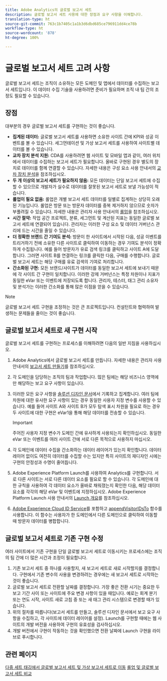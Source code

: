 ```yaml
---
title: Adobe Analytics의 글로벌 보고서 세트
description: 글로벌 보고서 세트 사용에 대한 장점과 요구 사항을 이해합니다.
translation-type: ht
source-git-commit: 763c1b7405c1a1b3d6dbd685ce796911dd4ce78b
workflow-type: ht
source-wordcount: '878'
ht-degree: 100%

---
```



# 글로벌 보고서 세트 고려 사항

글로벌 보고서 세트는 조직이 소유하는 모든 도메인 및 앱에서 데이터를 수집하는 보고서 세트입니다. 이 데이터 수집 기술을 사용하려면 준비가 필요하며 조직 내 팀 간의 조정도 필요할 수 있습니다.

## 장점

대부분의 경우 글로벌 보고서 세트를 구현하는 것이 좋습니다.

* **집계된 데이터:** 글로벌 보고서 세트를 사용하면 소유한 사이트 간에 KPI와 성공 이벤트를 볼 수 있습니다. 세그먼테이션 및 가상 보고서 세트를 사용하여 사이트별 데이터를 볼 수 있습니다.
* **교차 장치 분석 지원:** CDA를 사용하려면 웹 사이트 및 모바일 앱과 같이, 여러 위치에서 데이터를 수집하는 보고서 세트가 필요합니다. 올바로 구현된 경우 별도의 장치로 데이터를 함께 연결할 수 있습니다. 자세한 내용은 구성 요소 사용 안내서의 [교차 장치 분석](../../components/cda/overview.md)을 참조하십시오.
* **두 개 이상의 보고서 세트가 필요하지 않음:** 모든 데이터는 단일 보고서 세트에 수집할 수 있으므로 개발자가 실수로 데이터를 잘못된 보고서 세트로 보낼 가능성이 적습니다.
* **롤업이 필요 없음:** 롤업은 개별 보고서 세트 데이터를 일별로 집계하는 상당히 오래된 기능입니다. 롤업은 방문 또는 방문자 데이터를 중복 제거하지 않으므로 숫자가 부풀려질 수 있습니다. 자세한 내용은 관리자 사용 안내서의 [롤업](../../admin/c-manage-report-suites/rollup-report-suite.md)을 참조하십시오.
* **시간 절약:** 작업 공간 프로젝트, 분류, 세그먼트 및 계산된 지표는 동일한 글로벌 보고서 세트에 연결되어 있습니다. 관리자는 이러한 구성 요소 및 데이터 거버넌스 관리에 드는 시간을 줄일 수 있습니다.
* **더 정확한 브랜드 간 기여도 분석:** 방문이 한 사이트에서 시작된 다음, 성공 이벤트를 트리거하기 전에 소유한 다른 사이트로 클릭하여 이동하는 경우 기여도 분석이 정확하게 수집됩니다. 예를 들어 방문자가 유료 검색 링크를 클릭하고 사이트 A에 도달합니다. 그러면 사이트 B를 연결하는 링크를 클릭한 다음, 구매를 수행합니다. 글로벌 보고서 세트는 해당 구매를 유료 검색의 기여로 처리합니다.
* **간소화된 구현:** 모든 브랜드/사이트가 데이터를 동일한 보고서 세트에 보내기 때문에 각 사이트 간 구현이 일치합니다. 이러한 강제 거버넌스는 특정 차원이나 지표가 동일한 eVar 또는 이벤트에 저장되도록 합니다. 관리자, 테스터, 태그 관리 소유자 및 분석가는 이러한 간소화를 통해 많은 이점을 얻을 수 있습니다.

>[!NOTE]
>
>글로벌 보고서 세트 구현을 조정하는 것은 큰 프로젝트입니다. 컨설턴트와 협력하여 발생하는 문제들을 줄이는 것이 좋습니다.

## 글로벌 보고서 세트로 새 구현 시작

글로벌 보고서 세트를 구현하는 프로세스를 이해하려면 다음의 일반 지침을 사용하십시오.

1. Adobe Analytics에서 글로벌 보고서 세트를 만듭니다. 자세한 내용은 관리자 사용 안내서의 [보고서 세트 만들기](../../admin/admin-console/create-report-suite.md)를 참조하십시오.
1. 각 도메인을 담당하는 조직의 팀과 작업합니다. 많은 팀에는 해당 비즈니스 영역에만 해당하는 보고 요구 사항이 있습니다.
1. 이러한 모든 요구 사항을 [솔루션 디자인 문서](solution-design.md)에서 기록하고 집계합니다. 여러 팀에 차원에 대한 유사한 요구 사항이 있는 경우 동일한 사용자 지정 변수를 사용할 수 있습니다. 예를 들어 사이트 A와 사이트 B가 모두 탐색 표시 차원을 필요로 하는 경우 두 사이트에 대한 구현은 eVar1을 통해 해당 데이터를 전송할 수 있습니다.

   >[!IMPORTANT]
   >
   >주어진 사용자 지정 변수가 도메인 간에 유사하게 사용되는지 확인하십시오. 동일한 eVar 또는 이벤트를 여러 사이트 간에 서로 다른 목적으로 사용하지 마십시오.
1. 각 도메인에 데이터 수집을 간소화하는 데이터 레이어가 있는지 확인합니다. 데이터 레이어 없이도 여전히 데이터를 수집할 수는 있지만 특히 사이트의 재디자인 시에는 구현의 안정성과 수명이 줄어듭니다.
1. Adobe Experience Platform Launch를 사용하여 Analytics를 구현합니다. 서로 다른 사이트는 서로 다른 데이터 요소를 필요로 할 수 있습니다. 각 도메인에 대한 규칙을 사용하여 각 데이터 요소가 올바로 채워졌는지 확인한 다음, 해당 데이터 요소를 각각의 해당 eVar 및 이벤트에 지정하십시오. Adobe Experience Platform Launch 사용 안내서의 [Launch 개요](https://docs.adobe.com/content/help/ko-KR/launch/using/overview.html)를 참조하십시오.
1. [Adobe Experience Cloud ID Service](https://docs.adobe.com/content/help/ko-KR/id-service/using/home.html)를 포함하고 [appendVisitorIDsTo](https://docs.adobe.com/content/help/ko-KR/id-service/using/id-service-api/methods/appendvisitorid.html) 함수를 사용합니다. 이 함수는 사용자가 한 도메인에서 다른 도메인으로 클릭하여 이동할 때 방문자 데이터를 병합합니다.

## 글로벌 보고서 세트로 기존 구현 수정

여러 사이트에서 기존 구현을 단일 글로벌 보고서 세트로 이동시키는 프로세스에는 조직의 팀 간에 더 많은 시간과 조정이 필요합니다.

1. 기존 보고서 세트 중 하나를 사용할지, 새 보고서 세트로 새로 시작할지를 결정합니다. 구현에서 기존 변수의 사용을 변경하려는 경우에는 새 보고서 세트로 시작하는 것이 좋습니다.
2. 글로벌 보고서 세트로 전환할 날짜를 결정합니다. 가장 좋은 전환 시기는 중요한 두 보고 기간 사이 또는 사이트에 주요 변경 사항이 있을 때입니다. 예로는 회계 분기 또는 연도 시작, 사이트 새로 고침 중 또는 새 태그 관리 시스템으로 변경할 때가 있습니다.
3. 위의 절차를 따릅니다(보고서 세트를 만들고, 솔루션 디자인 문서에서 보고 요구 사항을 수집하고, 각 사이트에 데이터 레이어를 설정). Launch를 구현할 때에는 웹 사이트의 개발 버전을 사용하여 구현의 유효성을 검사하십시오.
4. 개발 버전에서 구현이 작동하는 것을 확인했으면 전환 날짜에 Launch 구현을 라이브로 푸시합니다.

## 관련 페이지

[다중 세트 태깅에서 글로벌 보고서 세트 및 가상 보고서 세트로 이동](../../components/vrs/vrs-considerations.md)
[롤업 및 글로벌 보고서 세트 비교](../../admin/c-manage-report-suites/rollup-report-suite.md)
